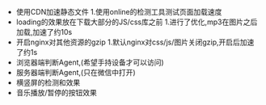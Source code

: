  - 使用CDN加速静态文件
  1.使用online的检测工具测试页面加载速度
 - loading的效果放在下载大部分的JS/css库之前
  1.进行了优化,mp3在图片之后加载,加速了约10s
 - 开启nginx对其他资源的gzip
  1.默认nginx对css/js/图片关闭gzip,开启后加速了约1s
 - 浏览器端判断Agent,(希望手持设备才可以访问)
 - 服务器端判断Agent,(只在微信中打开)
 - 横竖屏的检测和效果
 - 音乐播放/暂停的按钮效果
